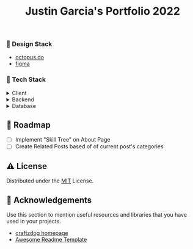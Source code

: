 <div align="center">
  <h1>Justin Garcia's Portfolio 2022</h1>
  <br />
</div>

<!-- Design Stack -->

### :art: Design Stack

- [octopus.do](https://octopus.do/uwwbpfxw56)
- [figma](https://www.figma.com/file/cSgZQVvbEa7kq8qzPPdDNF/Portfolio-2022?node-id=2%3A146)

<!-- TechStack -->

### :space_invader: Tech Stack

<details>
  <summary>Client</summary>
  <ul>
    <li><a href="https://nextjs.org/">Next.js</a></li>
    <li><a href="https://reactjs.org/">React.js</a></li>
    <li><a href="https://www.framer.com/motion/">Framer Motion</a></li>
    <li><a href="https://styled-components.com/">Styled Components</a></li>
  </ul>
</details>

<details>
  <summary>Backend</summary>
  <ul>
    <li><a href="https://strapi.io/">Strapi</a></li>
    <li><a href="https://nodejs.org/en/">Node JS</a></li>
  </ul>
</details>

<details>
<summary>Database</summary>
  <ul>
    <li><a href="https://www.postgresql.org/">PostgreSQL</a></li>
  </ul>
</details>

<!-- Roadmap -->

## :compass: Roadmap

- [ ] Implement "Skill Tree" on About Page
- [ ] Create Related Posts based of of current post's categories

<!-- License -->

## :warning: License

Distributed under the [MIT](https://choosealicense.com/licenses/mit/) License.

<!-- Acknowledgments -->

## :gem: Acknowledgements

Use this section to mention useful resources and libraries that you have used in your projects.

- [craftzdog homepage](https://github.com/craftzdog/craftzdog-homepage)
- [Awesome Readme Template](https://github.com/BeckTimothy/awesome-readme-template)
